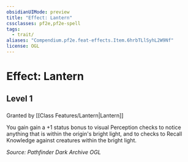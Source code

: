 ```yaml
---
obsidianUIMode: preview
title: "Effect: Lantern"
cssclasses: pf2e,pf2e-spell
tags:
  - trait/
aliases: "Compendium.pf2e.feat-effects.Item.6hrbTLlSyhL2W9Nf"
license: OGL
---
```

# Effect: Lantern
## Level 1
### 






Granted by [[Class Features/Lantern|Lantern]]

You gain gain a +1 status bonus to visual Perception checks to notice anything that is within the origin's bright light, and to checks to Recall Knowledge against creatures within the bright light.

*Source: Pathfinder Dark Archive*
*OGL*
